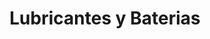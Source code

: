 ---
title: "Lubricantes y Baterias"
url: /ciudad-autonoma-de-buenos-aires/lubricantes-y-baterias/
shop: reparación de automóviles
---